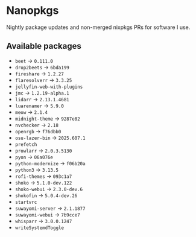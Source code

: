 <!--
SPDX-FileCopyrightText: 2025 Hana Kretzer <hanakretzer@gmail.com>

SPDX-License-Identifier: CC0-1.0
-->

# Nanopkgs

Nightly package updates and non-merged nixpkgs PRs for software I use.

## Available packages

- `beet` -> `0.111.0`
- `drop2beets` -> `6bda199`
- `fireshare` -> `1.2.27`
- `flaresolverr` -> `3.3.25`
- `jellyfin-web-with-plugins`
- `jmc` -> `1.2.19-alpha.1`
- `lidarr` -> `2.13.1.4681`
- `luarenamer` -> `5.9.0`
- `meow` -> `2.1.4`
- `midnight-theme` -> `9287e82`
- `nvchecker` -> `2.18`
- `openrgb` -> `f76dbb0`
- `osu-lazer-bin` -> `2025.607.1`
- `prefetch`
- `prowlarr` -> `2.0.3.5130`
- `pyon` -> `06a076e`
- `python-modernize` -> `f06b20a`
- `python3` -> `3.13.5`
- `rofi-themes` -> `093c1a7`
- `shoko` -> `5.1.0-dev.122`
- `shoko-webui` -> `2.3.0-dev.6`
- `shokofin` -> `5.0.4-dev.26`
- `startvrc`
- `suwayomi-server` -> `2.1.1877`
- `suwayomi-webui` -> `7b9cce7`
- `whisparr` -> `3.0.0.1247`
- `writeSystemdToggle`
